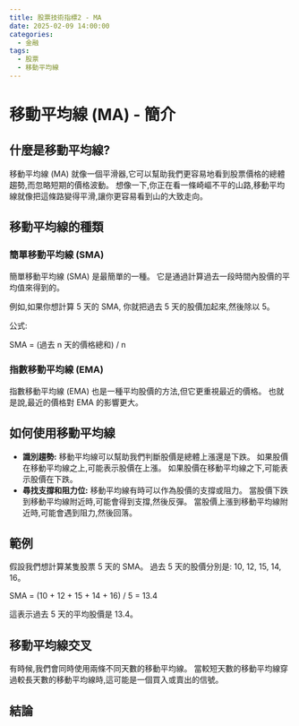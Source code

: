 ```yaml
---
title: 股票技術指標2 - MA
date: 2025-02-09 14:00:00
categories:
  - 金融
tags:
  - 股票
  - 移動平均線
---
```


# 移動平均線 (MA) - 簡介

## 什麼是移動平均線?

移動平均線 (MA) 就像一個平滑器,它可以幫助我們更容易地看到股票價格的總體趨勢,而忽略短期的價格波動。 想像一下,你正在看一條崎嶇不平的山路,移動平均線就像把這條路變得平滑,讓你更容易看到山的大致走向。

## 移動平均線的種類

### 簡單移動平均線 (SMA)

簡單移動平均線 (SMA) 是最簡單的一種。 它是通過計算過去一段時間內股價的平均值來得到的。

例如,如果你想計算 5 天的 SMA, 你就把過去 5 天的股價加起來,然後除以 5。

公式:

SMA = (過去 n 天的價格總和) / n

### 指數移動平均線 (EMA)

指數移動平均線 (EMA) 也是一種平均股價的方法,但它更重視最近的價格。 也就是說,最近的價格對 EMA 的影響更大。

## 如何使用移動平均線

-   **識別趨勢:** 移動平均線可以幫助我們判斷股價是總體上漲還是下跌。 如果股價在移動平均線之上,可能表示股價在上漲。 如果股價在移動平均線之下,可能表示股價在下跌。
-   **尋找支撐和阻力位:** 移動平均線有時可以作為股價的支撐或阻力。 當股價下跌到移動平均線附近時,可能會得到支撐,然後反彈。 當股價上漲到移動平均線附近時,可能會遇到阻力,然後回落。

## 範例

假設我們想計算某隻股票 5 天的 SMA。 過去 5 天的股價分別是: 10, 12, 15, 14, 16。

SMA = (10 + 12 + 15 + 14 + 16) / 5 = 13.4

這表示過去 5 天的平均股價是 13.4。

## 移動平均線交叉

有時候,我們會同時使用兩條不同天數的移動平均線。 當較短天數的移動平均線穿過較長天數的移動平均線時,這可能是一個買入或賣出的信號。

## 結論

